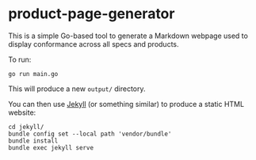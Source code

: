# product-page-generator

This is a simple Go-based tool to generate a Markdown webpage
used to display conformance across all specs and products.

To run:

```
go run main.go
```

This will produce a new `output/` directory.

You can then use [Jekyll](https://jekyllrb.com/)
(or something similar) to produce a static HTML website:

```
cd jekyll/
bundle config set --local path 'vendor/bundle'
bundle install
bundle exec jekyll serve
```
